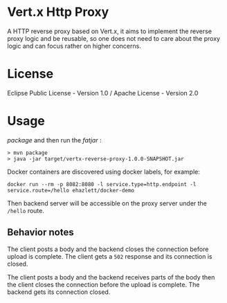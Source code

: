 # Vert.x Http Proxy

A HTTP reverse proxy based on Vert.x, it aims to implement the reverse proxy logic and be reusable, so one does not need to care about the proxy logic and can focus rather on higher concerns.

# License

Eclipse Public License - Version 1.0 / Apache License - Version 2.0

# Usage

_package_ and then run the _fatjar_ :

````
> mvn package
> java -jar target/vertx-reverse-proxy-1.0.0-SNAPSHOT.jar
````

Docker containers are discovered using docker labels, for example:

````
docker run --rm -p 8082:8080 -l service.type=http.endpoint -l service.route=/hello ehazlett/docker-demo
````

Then backend server will be accessible on the proxy server under the `/hello` route.


## Behavior notes

The client posts a body and the backend closes the connection before upload is complete.
The client gets a `502` response and its connection is closed.

The client posts a body and the backend receives parts of the body then the client closes the connection before
the upload is complete. The backend gets its connection closed.
